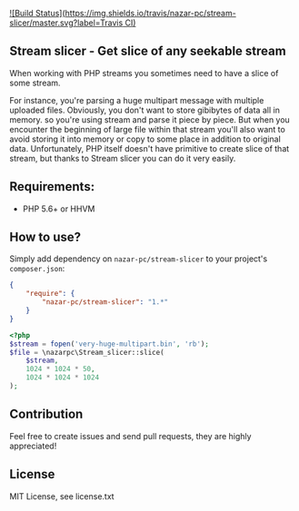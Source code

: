 [![Build Status](https://img.shields.io/travis/nazar-pc/stream-slicer/master.svg?label=Travis CI)](https://travis-ci.org/nazar-pc/stream-slicer)
## Stream slicer - Get slice of any seekable stream

When working with PHP streams you sometimes need to have a slice of some stream.

For instance, you're parsing a huge multipart message with multiple uploaded files.
Obviously, you don't want to store gibibytes of data all in memory. so you're using stream and parse it piece by piece.
But when you encounter the beginning of large file within that stream you'll also want to avoid storing it into memory or copy to some place in addition to original data.
Unfortunately, PHP itself doesn't have primitive to create slice of that stream, but thanks to Stream slicer you can do it very easily.

## Requirements:

* PHP 5.6+ or HHVM

## How to use?

Simply add dependency on `nazar-pc/stream-slicer` to your project's `composer.json`:

```json
{
    "require": {
        "nazar-pc/stream-slicer": "1.*"
    }
}
```

```php
<?php
$stream = fopen('very-huge-multipart.bin', 'rb');
$file = \nazarpc\Stream_slicer::slice(
	$stream,
	1024 * 1024 * 50,
	1024 * 1024 * 1024
);
```

## Contribution
Feel free to create issues and send pull requests, they are highly appreciated!

## License
MIT License, see license.txt
